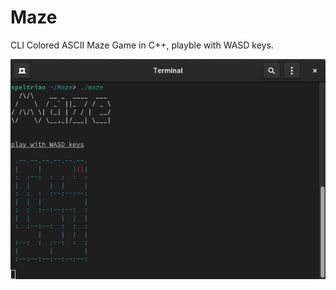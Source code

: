 
# Maze
<h>CLI Colored ASCII Maze Game in C++, playble with WASD keys.</h>

<div align="center">
  <img src=print.png>
</div>
